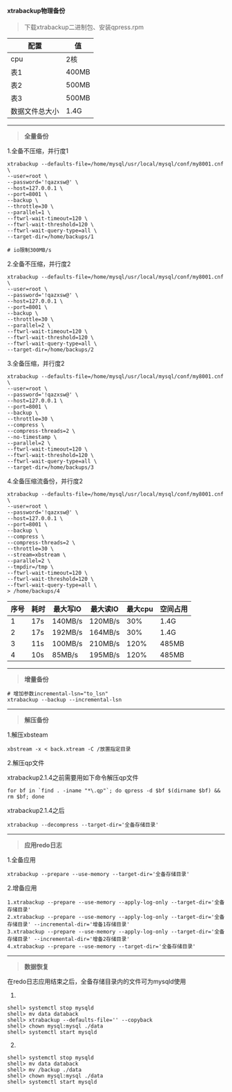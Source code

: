 #### xtrabackup物理备份

> 下载xtrabackup二进制包、安装qpress.rpm

| 配置           | 值    |
| -------------- | ----- |
| cpu            | 2核   |
| 表1            | 400MB |
| 表2            | 500MB |
| 表3            | 500MB |
| 数据文件总大小 | 1.4G  |



---

> **全量备份**

1.全备不压缩，并行度1

```shell
xtrabackup --defaults-file=/home/mysql/usr/local/mysql/conf/my8001.cnf \
--user=root \
--password='!qazxsw@' \
--host=127.0.0.1 \
--port=8001 \
--backup \
--throttle=30 \
--parallel=1 \
--ftwrl-wait-timeout=120 \
--ftwrl-wait-threshold=120 \
--ftwrl-wait-query-type=all \
--target-dir=/home/backups/1

# io限制300MB/s
```

2.全备不压缩，并行度2

```shell
xtrabackup --defaults-file=/home/mysql/usr/local/mysql/conf/my8001.cnf \
--user=root \
--password='!qazxsw@' \
--host=127.0.0.1 \
--port=8001 \
--backup \
--throttle=30 \
--parallel=2 \
--ftwrl-wait-timeout=120 \
--ftwrl-wait-threshold=120 \
--ftwrl-wait-query-type=all \
--target-dir=/home/backups/2
```

3.全备压缩，并行度2

```shell
xtrabackup --defaults-file=/home/mysql/usr/local/mysql/conf/my8001.cnf  \
--user=root \
--password='!qazxsw@' \
--host=127.0.0.1 \
--port=8001 \
--backup \
--throttle=30 \
--compress \
--compress-threads=2 \
--no-timestamp \
--parallel=2 \
--ftwrl-wait-timeout=120 \
--ftwrl-wait-threshold=120 \
--ftwrl-wait-query-type=all \
--target-dir=/home/backups/3
```

4.全备压缩流备份，并行度2

```shell
xtrabackup --defaults-file=/home/mysql/usr/local/mysql/conf/my8001.cnf  \
--user=root \
--password='!qazxsw@' \
--host=127.0.0.1 \
--port=8001 \
--backup \
--compress \
--compress-threads=2 \
--throttle=30 \
--stream=xbstream \
--parallel=2 \
--tmpdir=/tmp \
--ftwrl-wait-timeout=120 \
--ftwrl-wait-threshold=120 \
--ftwrl-wait-query-type=all \
> /home/backups/4
```



| 序号 | 耗时 | 最大写IO | 最大读IO | 最大cpu | 空间占用 |
| ---- | ---- | -------- | -------- | ------- | -------- |
| 1    | 17s  | 140MB/s  | 120MB/s  | 30%     | 1.4G     |
| 2    | 17s  | 192MB/s  | 164MB/s  | 30%     | 1.4G     |
| 3    | 11s  | 100MB/s  | 210MB/s  | 120%    | 485MB    |
| 4    | 10s  | 85MB/s   | 195MB/s  | 120%    | 485MB    |

---

> **增量备份**

```shell
# 增加参数incremental-lsn="to_lsn"
xtrabackup --backup --incremental-lsn
```

---

> **解压备份**

1.解压xbsteam

```shell
xbstream -x < back.xtream -C /放置指定目录
```

2.解压qp文件

xtrabackup2.1.4之前需要用如下命令解压qp文件
```shell
for bf in `find . -iname "*\.qp"`; do qpress -d $bf $(dirname $bf) && rm $bf; done
```

xtrabackup2.1.4之后
```shell
xtrabackup --decompress --target-dir='全备存储目录'
```

---


> **应用redo日志**

1.全备应用

```shell
xtrabackup --prepare --use-memory --target-dir='全备存储目录'
```

2.增备应用

```shell
1.xtrabackup --prepare --use-memory --apply-log-only --target-dir='全备存储目录'
2.xtrabackup --prepare --use-memory --apply-log-only --target-dir='全备存储目录' --incremental-dir='增备1存储目录'
3.xtrabackup --prepare --use-memory --apply-log-only --target-dir='全备存储目录' --incremental-dir='增备2存储目录'
4.xtrabackup --prepare --use-memory --target-dir='全备存储目录'
```

---

> **数据恢复**

在redo日志应用结束之后，全备存储目录内的文件可为mysqld使用

1.

```shell
shell> systemctl stop mysqld
shell> mv data databack 
shell> xtrabackup --defaults-file='' --copyback
shell> chown mysql:mysql ./data
shell> systemctl start mysqld
```

2.

```shell
shell> systemctl stop mysqld
shell> mv data databack 
shell> mv /backup ./data
shell> chown mysql:mysql ./data
shell> systemctl start mysqld
```

